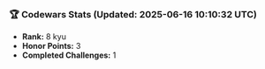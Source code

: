 ### 🏆 Codewars Stats (Updated: 2025-06-16 10:10:32 UTC)

- **Rank:** 8 kyu
- **Honor Points:** 3
- **Completed Challenges:** 1
